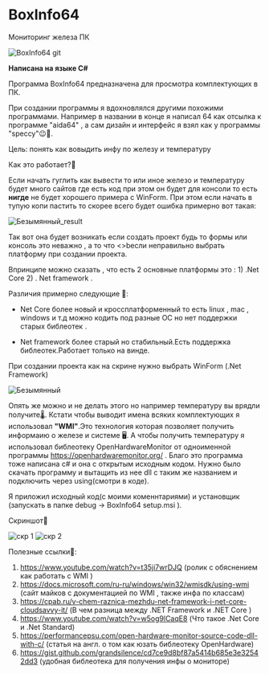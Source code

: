 # BoxInfo64
Мониторинг железа ПК

![BoxInfo64 git](https://user-images.githubusercontent.com/51737588/190920509-8ca3453a-bd55-4a38-bc57-01f12924fcc8.png)

<b>Написана на языке C#</b>

Программа BoxInfo64 предназначена для просмотра комплектующих в ПК. 

При создании программы я вдохновлялся другими похожими программами. Например в названии в конце я написал 64 как отсылка к программе "aida64" , а сам дизайн и интерфейс я взял как у программы "speccy"😉🎨.

Цель: понять как вовыдить инфу по железу и температуру

Как это работает?🧐

Если начать гуглить как вывести то или иное железо и температуру будет много сайтов где есть код при этом он будет для консоли то есть <b>нигде</b> не будет хорошего примера с WinForm. При этом если начать в тупую копи пастить то скорее всего будет ошибка примерно вот такая:


![Безымянный_result](https://user-images.githubusercontent.com/51737588/187036901-92fbeb2b-eba4-44f5-978b-f85b2fb3a83a.jpg)

Так вот она будет возникать если создать проект будь то формы или консоль это неважно , а то что <>bесли неправильно выбрать платформу при создании проекта</b>.

Впринципе можно сказать , что есть 2 основные платформы это : 1) .Net Core 2) . Net framework .

Различия примерно следующие 👀: 

- Net Core более новый и кроссплатформенный то есть linux , mac , windows и т.д можно кодить под разные ОС но нет поддержки старых библеотек .

- Net framework более старый но стабильный.Есть поддержка библеотек.Работает только на винде.

При создании проекта как на скрине нужно выбрать WinForm (.Net Framework)

![Безымянный](https://user-images.githubusercontent.com/51737588/187037592-17a0d34f-3d82-4bd3-b82e-a7a70ffd4337.jpg)

Опять же можно и не делать этого но например температуру вы врядли получите🌡️. Кстати чтобы выводит имена всяких комплектующих я использовал <b>"WMI"</b>.Это технология которая позволяет получить информаию о железе и системе 🖥️. А чтобы получить температуру я использовал библеотеку OpenHardwareMonitor от одноименной программы https://openhardwaremonitor.org/ . Благо это программа тоже написана c# и она с открытым исходным кодом. Нужно было скачать программу и вытащить из нее dll с таким же названием и подключить через using(смотри в коде).

Я приложил исходный код(с моими коменнтариями) и установщик (запускать в папке debug -> BoxInfo64 setup.msi ).



Скриншот🤠

![скр 1](https://user-images.githubusercontent.com/51737588/190920837-bcd31298-a21f-436c-9f8a-2e57990630b1.jpg)
![скр 2](https://user-images.githubusercontent.com/51737588/190920840-87dd4135-3474-4467-a71f-125dee30fdaf.jpg)

Полезные ссылки🔗:

1) https://www.youtube.com/watch?v=t35ji7wrDJQ (ролик с обяснением как работать с WMI )
2) https://docs.microsoft.com/ru-ru/windows/win32/wmisdk/using-wmi (сайт майков с документацией по WMI , также инфа по классам)
3) https://cpab.ru/v-chem-raznica-mezhdu-net-framework-i-net-core-cloudsavvy-it/ (В чем разница между .NET Framework и .NET Core )
4) https://www.youtube.com/watch?v=w5og9lCaqE8 (Что такое .Net Core и .Net Standard)
5) https://performancepsu.com/open-hardware-monitor-source-code-dll-with-c/ (статья на англ. о том как юзать библеотеку OpenHardware)
6) https://gist.github.com/grandsilence/cd7ce9d8bf87a5414b685e3e32542dd3 (удобная библеотека для получения инфы о мониторе)
